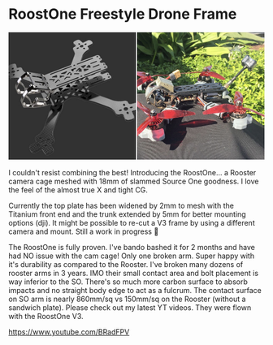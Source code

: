 # RoostOne Freestyle Drone Frame

![alt text](https://github.com/BRadFPV/RoostOne/blob/main/RoostOne.png?raw=true)

I couldn't resist combining the best! Introducing the RoostOne... a Rooster camera cage meshed with 18mm of slammed Source One goodness. I love the feel of the almost true X and tight CG.

Currently the top plate has been widened by 2mm to mesh with the Titanium front end and the trunk extended by 5mm for better mounting options (dji). It might be possible to re-cut a V3 frame by using a different camera and mount. Still a work in progress 🙂

The RoostOne is fully proven. I've bando bashed it for 2 months and have had NO issue with the cam cage! Only one broken arm. Super happy with it's durability as compared to the Rooster. I've broken many dozens of rooster arms in 3 years. IMO their small contact area and bolt placement is way inferior to the SO. There's so much more carbon surface to absorb impacts and no straight body edge to act as a fulcrum. The contact surface on SO arm is nearly 860mm/sq vs 150mm/sq on the Rooster (without a sandwich plate). Please check out my latest YT videos. They were flown with the RoostOne V3.

https://www.youtube.com/BRadFPV

